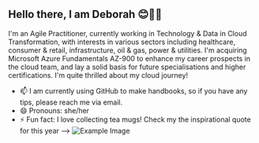 ## Hello there, I am Deborah 😊👋🏾

I'm an Agile Practitioner, currently working in Technology & Data in Cloud Transformation, with interests in various sectors including healthcare, consumer & retail, infrastructure, oil & gas, power & utilities.
I'm acquiring Microsoft Azure Fundamentals AZ-900 to enhance my career prospects in the cloud team, and  lay a solid basis for future specialisations and higher certifications. I'm quite thrilled about my cloud journey!


- 📫 I am currently using GitHub to make handbooks, so if you have any tips, please reach me via email.
- 😄 Pronouns: she/her
- ⚡ Fun fact: I love collecting tea mugs!
Check my the inspirational quote for this year --> 
![Example Image](https://github.com/donafowokan/donafowokan/commit/463ff7c9874f457ef4ea51bab8ed1d900f316d52#diff-7bd92b7edbbc6647933d9acbfbc13d013dc243dca798287c297eee1c056eb714/)
